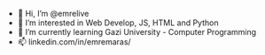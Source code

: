 - 👋 Hi, I’m @emrelive
- 👀 I’m interested in Web Develop, JS, HTML and Python
- 🌱 I’m currently learning Gazi University - Computer Programming
- 📫 linkedin.com/in/emremaras/
